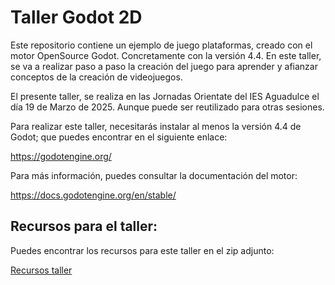 # Taller Godot 2D

Este repositorio contiene un ejemplo de juego plataformas, creado con el motor OpenSource Godot. Concretamente con la versión 4.4. En este taller, se va a realizar paso a paso la creación del juego para aprender y afianzar conceptos de la creación de videojuegos.

El presente taller, se realiza en las Jornadas Orientate del IES Aguadulce el día 19 de Marzo de 2025. Aunque puede ser reutilizado para otras sesiones.

Para realizar este taller, necesitarás instalar al menos la versión 4.4 de Godot; que puedes encontrar en el siguiente enlace:

https://godotengine.org/

Para más información, puedes consultar la documentación del motor:

https://docs.godotengine.org/en/stable/


## Recursos para el taller:
	
Puedes encontrar los recursos para este taller en el zip adjunto:
		
[Recursos taller](platform2dresources.zip)
